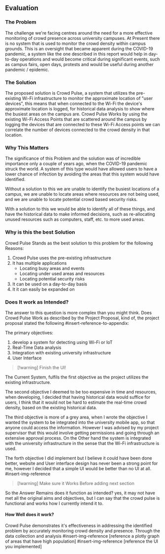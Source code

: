## Evaluation
### The Problem
The challenge we're facing centres around the need for a more effective monitoring of crowd presence across university campuses. At Present there is no system that is used to monitor the crowd density within campus grounds. This is an oversight that became apparent during the COVID-19 pandemic, a system like the one described in this report would help in day-to-day operations and would become critical during significant events, such as campus fairs, open days, protests and would be useful during another pandemic / epidemic. 
### The Solution
The proposed solution is Crowd Pulse, a system that utilizes the pre-existing Wi-Fi infrastructure to monitor the approximate location of "user devices", this means that when connected to the Wi-Fi the device's approximate location is logged, for historical data analysis to show where the busiest areas on the campus are. Crowd Pulse Works by using the existing Wi-Fi Access Points that are scattered around the campus by logging the devices that are connected to these Wi-Fi Access points we can correlate the number of devices connected to the crowd density in that location.

### Why This Matters
The significance of this Problem and the solution was of incredible importance only a couple of years ago, when the COVID-19 pandemic struck the world. A system of this type would have allowed users to have a lower chance of infection by avoiding the areas that this system would have identified.

Without a solution to this we are unable to identify the busiest locations of a campus, we are unable to locate areas where resources are not being used, and we are unable to locate potential crowd based security risks.

With a solution to this we would be able to identify all of these things, and have the historical data to make informed decisions, such as re-allocating unused resources such as computers, staff, etc. to more used areas.


### Why is this the best Solution 

Crowd Pulse Stands as the best solution to this problem for the following Reasons:
1. Crowd Pulse uses the pre-existing infrastructure
2. It has multiple applications
	- Locating busy areas and events
	- Locating under used areas and resources
	- Locating potential security risks
3. It can be used on a day-to-day basis
4. It it can easily be expanded on

### Does It work as Intended?
The answer to this question is more complex than you might think. Does Crowd Pulse Work as described by the Project Proposal, kind of, the project proposal stated the following #insert-reference-to-appendix:

The primary objectives:
1. develop a system for detecting using Wi-Fi or IoT
2. Real-Time Data analysis
3. Integration with existing university infrastructure
4. User Interface 

> [!warning] Finish the UI!

The Current System, fulfils the first objective as the project utilizes the existing infrastructure.

The second objective I deemed to be too expensive in time and resources, when developing, I decided that having historical data would suffice for users, I think that it would not be hard to estimate the real-time crowd density, based on the existing historical data.

The third objective is more of a grey area, when I wrote the objective I wanted the system to be integrated into the university mobile app, so that anyone could access the information. However I was advised by my project supervisor that this would involve getting permissions and going through an extensive approval process. On the Other hand the system is integrated with the university infrastructure in the sense that the Wi-Fi infrastructure is used.

The forth objective I did implement but I believe it could have been done better, website and User interface design has never been a strong point for me, however I decided that a simple UI would be better than no UI at all.
#insert-img-reference 

> [!warning] Make sure it Works Before adding next section

So the Answer Remains does it function as intended? yes, it may not have met all the original aims and objectives, but I can say that the crowd pulse is functional and works how I currently intend it to.
#### How Well does it work?
Crowd Pulse demonstrates it's effectiveness in addressing the identified problem by accurately monitoring crowd density and presence. Through the data collection and analysis
#insert-img-reference [reference a plotly graph of areas that have high population]
#insert-img-reference [reference the UI you implemented]
